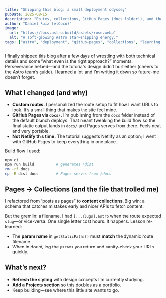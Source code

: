 ```yaml
---
title: "Shipping this blog: a small deployment odyssey"
pubDate: 2025-08-15
description: "Routes, collections, GitHub Pages (docs folder!), and the tiny bugs that eat hours—shipped at last."
author: "Daniel Ruiz (elCoco)"
image:
  url: "https://docs.astro.build/assets/rose.webp"
  alt: "A soft-glowing Astro star—shipping energy."
tags: ["astro", "deployment", "github-pages", "collections", "learning in public"]
---
```


I finally shipped this blog after a few days of wrestling with both technical details and some “what even is the right approach?” moments. Perseverance helped—and the tutorial’s design didn’t hurt either (cheers to the Astro team’s guide). I learned a lot, and I’m writing it down so future-me doesn’t forget.

## What I changed (and why)

- **Custom routes.** I personalized the route setup to fit how I want URLs to look. It’s a small thing that makes the site feel mine.
- **GitHub Pages via `docs/`.** I’m publishing from the `docs` folder instead of the default branch deploys. That meant tweaking the build flow so the final static output lands in `docs/` and Pages serves from there. Feels neat and very portable.
- **Not Netlify this time.** The tutorial suggests Netlify as an option; I went with GitHub Pages to keep everything in one place.

<summary>Build flow I used:</summary>

```bash
npm ci
npm run build          # generates /dist
rm -rf docs
cp -R dist docs        # Pages serves from /docs
```

## Pages → Collections (and the file that trolled me)

I refactored from “posts as pages” to **content collections**. Big win: a schema that catches mistakes early and nicer APIs to fetch content.

But the gremlin: a filename. I had `[...slugs].astro` when the route expected `slug`—or vice-versa. One single letter cost hours. It happens. Lesson re-learned:
- The **param name** in `getStaticPaths()` must **match** the dynamic route filename.
- When in doubt, log the `params` you return and sanity-check your URLs quickly.

## What’s next?

- **Refresh the styling** with design concepts I’m currently studying.
- **Add a Projects section** so this doubles as a portfolio.
- Keep building—see where this little site wants to go.
